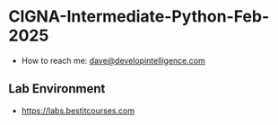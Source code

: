 # CIGNA-Intermediate-Python-Feb-2025
* How to reach me: dave@developintelligence.com

## Lab Environment
* https://labs.bestitcourses.com


